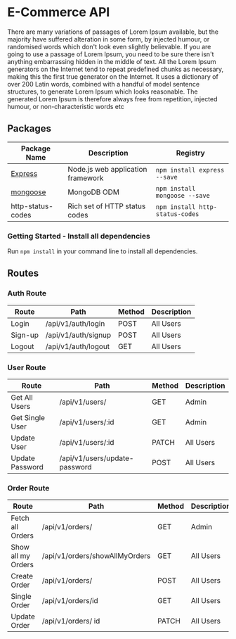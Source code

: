 # E-Commerce API

There are many variations of passages of Lorem Ipsum available, but the majority have suffered alteration in some form, by injected humour, or randomised words which don't look even slightly believable. If you are going to use a passage of Lorem Ipsum, you need to be sure there isn't anything embarrassing hidden in the middle of text. All the Lorem Ipsum generators on the Internet tend to repeat predefined chunks as necessary, making this the first true generator on the Internet. It uses a dictionary of over 200 Latin words, combined with a handful of model sentence structures, to generate Lorem Ipsum which looks reasonable. The generated Lorem Ipsum is therefore always free from repetition, injected humour, or non-characteristic words etc

## Packages

| Package Name                        | Description                       | Registry                        |
| ----------------------------------- | --------------------------------- | ------------------------------- |
| [Express](https://expressjs.com/)   | Node.js web application framework | `npm install express --save`    |
| [mongoose](https://mongoosejs.com/) | MongoDB ODM                       | `npm install mongoose --save`   |
| http-status-codes                   | Rich set of HTTP status codes     | `npm install http-status-codes` |

### Getting Started - Install all dependencies

Run `npm install` in your command line to install all dependencies.

## Routes

### Auth Route

| Route   | Path                | Method | Description |
| ------- | ------------------- | ------ | ----------- |
| Login   | /api/v1/auth/login  | POST   | All Users   |
| Sign-up | /api/v1/auth/signup | POST   | All Users   |
| Logout  | /api/v1/auth/logout | GET    | All Users   |

### User Route

| Route           | Path                          | Method | Description |
| --------------- | ----------------------------- | ------ | ----------- |
| Get All Users   | /api/v1/users/                | GET    | Admin       |
| Get Single User | /api/v1/users/:id             | GET    | Admin       |
| Update User     | /api/v1/users/:id             | PATCH  | All Users   |
| Update Password | /api/v1/users/update-password | POST   | All Users   |

### Order Route

| Route              | Path                           | Method | Description |
| ------------------ | ------------------------------ | ------ | ----------- |
| Fetch all Orders   | /api/v1/orders/                | GET    | Admin       |
| Show all my Orders | /api/v1/orders/showAllMyOrders | GET    | All Users   |
| Create Order       | /api/v1/orders/                | POST   | All Users   |
| Single Order       | /api/v1/orders/id              | GET    | All Users   |
| Update Order       | /api/v1/orders/ id             | PATCH  | All Users   |
